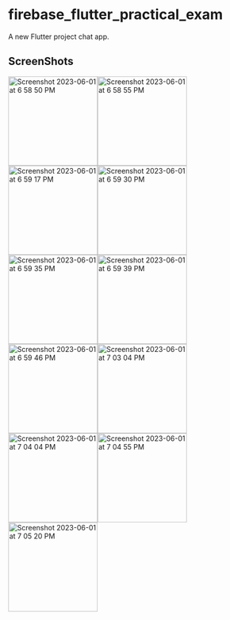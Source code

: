 # firebase_flutter_practical_exam

A new Flutter project chat app.

## ScreenShots
<img width="180" alt="Screenshot 2023-06-01 at 6 58 50 PM" src="https://github.com/SamarthMovaliya/flutter_firebase_practical/assets/121867874/86321399-9cc7-45a2-b94e-19d9819c2a1d"><img width="180" alt="Screenshot 2023-06-01 at 6 58 55 PM" src="https://github.com/SamarthMovaliya/flutter_firebase_practical/assets/121867874/45f8ef33-017d-431f-8e32-24ee7158e423"><img width="180" alt="Screenshot 2023-06-01 at 6 59 17 PM" src="https://github.com/SamarthMovaliya/flutter_firebase_practical/assets/121867874/a4c8fd08-d7eb-4eb7-9f21-b6752c8d517c"><img width="180" alt="Screenshot 2023-06-01 at 6 59 30 PM" src="https://github.com/SamarthMovaliya/flutter_firebase_practical/assets/121867874/feee7c63-39a3-4bea-b928-915eb97e1da1"><img width="180" alt="Screenshot 2023-06-01 at 6 59 35 PM" src="https://github.com/SamarthMovaliya/flutter_firebase_practical/assets/121867874/61ce184b-e5ba-49ca-ac2c-25311153802f"><img width="180" alt="Screenshot 2023-06-01 at 6 59 39 PM" src="https://github.com/SamarthMovaliya/flutter_firebase_practical/assets/121867874/682c0646-26fb-4c53-95d4-0ad27a75b9dd"><img width="180" alt="Screenshot 2023-06-01 at 6 59 46 PM" src="https://github.com/SamarthMovaliya/flutter_firebase_practical/assets/121867874/c204538d-afe6-4a32-bdce-5e3d4c5ad115"><img width="180" alt="Screenshot 2023-06-01 at 7 03 04 PM" src="https://github.com/SamarthMovaliya/flutter_firebase_practical/assets/121867874/83f38024-3737-41e4-baab-ee4830775664"><img width="180" alt="Screenshot 2023-06-01 at 7 04 04 PM" src="https://github.com/SamarthMovaliya/flutter_firebase_practical/assets/121867874/34ceb607-04fd-42d5-9da9-39ae068e4fad"><img width="180" alt="Screenshot 2023-06-01 at 7 04 55 PM" src="https://github.com/SamarthMovaliya/flutter_firebase_practical/assets/121867874/e7b940b5-9ac1-4bd0-9aac-4084785b4637"><img width="180" alt="Screenshot 2023-06-01 at 7 05 20 PM" src="https://github.com/SamarthMovaliya/flutter_firebase_practical/assets/121867874/aa8a17c2-dae6-4ecd-a5f5-2006f9cf1324">









